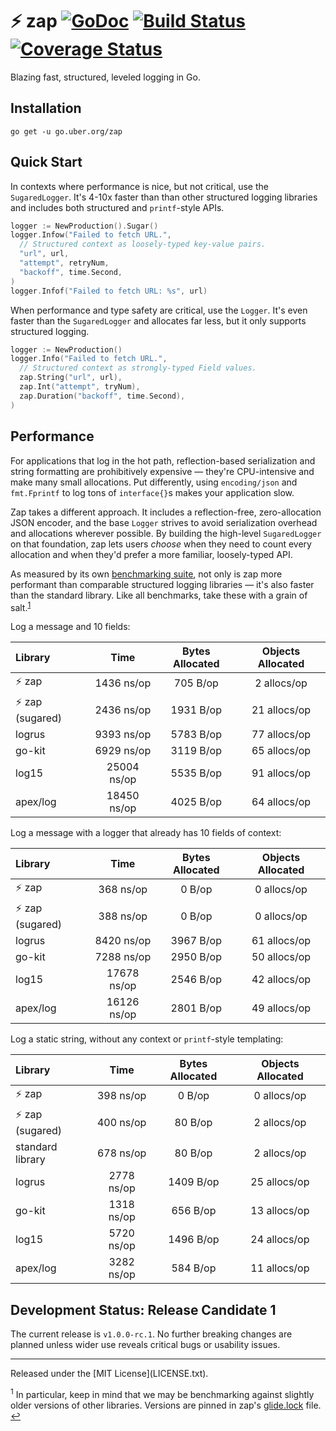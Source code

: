 # :zap: zap [![GoDoc][doc-img]][doc] [![Build Status][ci-img]][ci] [![Coverage Status][cov-img]][cov]

Blazing fast, structured, leveled logging in Go.

## Installation
`go get -u go.uber.org/zap`

## Quick Start

In contexts where performance is nice, but not critical, use the
`SugaredLogger`. It's 4-10x faster than than other structured logging libraries
and includes both structured and `printf`-style APIs.

```go
logger := NewProduction().Sugar()
logger.Infow("Failed to fetch URL.",
  // Structured context as loosely-typed key-value pairs.
  "url", url,
  "attempt", retryNum,
  "backoff", time.Second,
)
logger.Infof("Failed to fetch URL: %s", url)
```

When performance and type safety are critical, use the `Logger`. It's even faster than
the `SugaredLogger` and allocates far less, but it only supports structured logging.

```go
logger := NewProduction()
logger.Info("Failed to fetch URL.",
  // Structured context as strongly-typed Field values.
  zap.String("url", url),
  zap.Int("attempt", tryNum),
  zap.Duration("backoff", time.Second),
)
```

## Performance

For applications that log in the hot path, reflection-based serialization and
string formatting are prohibitively expensive &mdash; they're CPU-intensive and
make many small allocations. Put differently, using `encoding/json` and
`fmt.Fprintf` to log tons of `interface{}`s makes your application slow.

Zap takes a different approach. It includes a reflection-free, zero-allocation
JSON encoder, and the base `Logger` strives to avoid serialization overhead and
allocations wherever possible. By building the high-level `SugaredLogger` on
that foundation, zap lets users *choose* when they need to count every
allocation and when they'd prefer a more familiar, loosely-typed API.

As measured by its own [benchmarking suite][], not only is zap more performant
than comparable structured logging libraries &mdash; it's also faster than the
standard library. Like all benchmarks, take these with a grain of salt.<sup
id="anchor-versions">[1](#footnote-versions)</sup>

Log a message and 10 fields:

| Library | Time | Bytes Allocated | Objects Allocated |
| :--- | :---: | :---: | :---: |
| :zap: zap | 1436 ns/op | 705 B/op | 2 allocs/op |
| :zap: zap (sugared) | 2436 ns/op | 1931 B/op | 21 allocs/op |
| logrus | 9393 ns/op | 5783 B/op | 77 allocs/op |
| go-kit | 6929 ns/op | 3119 B/op | 65 allocs/op |
| log15 | 25004 ns/op | 5535 B/op | 91 allocs/op |
| apex/log | 18450 ns/op | 4025 B/op | 64 allocs/op |

Log a message with a logger that already has 10 fields of context:

| Library | Time | Bytes Allocated | Objects Allocated |
| :--- | :---: | :---: | :---: |
| :zap: zap | 368 ns/op | 0 B/op | 0 allocs/op |
| :zap: zap (sugared) | 388 ns/op | 0 B/op | 0 allocs/op |
| logrus | 8420 ns/op | 3967 B/op | 61 allocs/op |
| go-kit | 7288 ns/op | 2950 B/op | 50 allocs/op |
| log15 | 17678 ns/op | 2546 B/op | 42 allocs/op |
| apex/log | 16126 ns/op | 2801 B/op | 49 allocs/op |

Log a static string, without any context or `printf`-style templating:

| Library | Time | Bytes Allocated | Objects Allocated |
| :--- | :---: | :---: | :---: |
| :zap: zap | 398 ns/op | 0 B/op | 0 allocs/op |
| :zap: zap (sugared) | 400 ns/op | 80 B/op | 2 allocs/op |
| standard library | 678 ns/op | 80 B/op | 2 allocs/op |
| logrus | 2778 ns/op | 1409 B/op | 25 allocs/op |
| go-kit | 1318 ns/op | 656 B/op | 13 allocs/op |
| log15 | 5720 ns/op | 1496 B/op | 24 allocs/op |
| apex/log | 3282 ns/op | 584 B/op | 11 allocs/op |

## Development Status: Release Candidate 1
The current release is `v1.0.0-rc.1`. No further breaking changes are planned
unless wider use reveals critical bugs or usability issues.

<hr>
Released under the [MIT License](LICENSE.txt).

<sup id="footnote-versions">1</sup> In particular, keep in mind that we may be
benchmarking against slightly older versions of other libraries. Versions are
pinned in zap's [glide.lock][] file. [↩](#anchor-versions)

[doc-img]: https://godoc.org/go.uber.org/zap?status.svg
[doc]: https://godoc.org/go.uber.org/zap
[ci-img]: https://travis-ci.org/uber-go/zap.svg?branch=master
[ci]: https://travis-ci.org/uber-go/zap
[cov-img]: https://coveralls.io/repos/github/uber-go/zap/badge.svg?branch=master
[cov]: https://coveralls.io/github/uber-go/zap?branch=master
[benchmarking suite]: https://github.com/uber-go/zap/tree/master/benchmarks
[glide.lock]: https://github.com/uber-go/zap/blob/master/glide.lock
